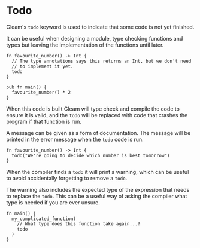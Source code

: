 # Todo

Gleam's `todo` keyword is used to indicate that some code is not yet finished.

It can be useful when designing a module, type checking functions and types
but leaving the implementation of the functions until later.

```rust,noplaypen
fn favourite_number() -> Int {
  // The type annotations says this returns an Int, but we don't need
  // to implement it yet.
  todo
}

pub fn main() {
  favourite_number() * 2
}
```

When this code is built Gleam will type check and compile the code to ensure
it is valid, and the `todo` will be replaced with code that crashes the
program if that function is run.

A message can be given as a form of documentation. The message will be printed
in the error message when the `todo` code is run.

```rust,noplaypen
fn favourite_number() -> Int {
  todo("We're going to decide which number is best tomorrow")
}
```

When the compiler finds a `todo` it will print a warning, which can be useful
to avoid accidentally forgetting to remove a `todo`.

The warning also includes the expected type of the expression that needs to
replace the `todo`. This can be a useful way of asking the compiler what type
is needed if you are ever unsure.


```rust,noplaypen
fn main() {
  my_complicated_function(
    // What type does this function take again...?
    todo
  )
}
```
